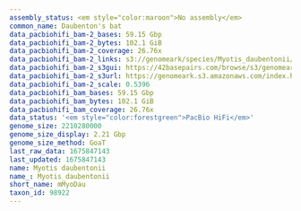 ```yaml
---
assembly_status: <em style="color:maroon">No assembly</em>
common_name: Daubenton's bat
data_pacbiohifi_bam-2_bases: 59.15 Gbp
data_pacbiohifi_bam-2_bytes: 102.1 GiB
data_pacbiohifi_bam-2_coverage: 26.76x
data_pacbiohifi_bam-2_links: s3://genomeark/species/Myotis_daubentonii/mMyoDau2/genomic_data/pacbio_hifi/<br>
data_pacbiohifi_bam-2_s3gui: https://42basepairs.com/browse/s3/genomeark/species/Myotis_daubentonii/mMyoDau2/genomic_data/pacbio_hifi/
data_pacbiohifi_bam-2_s3url: https://genomeark.s3.amazonaws.com/index.html?prefix=species/Myotis_daubentonii/mMyoDau2/genomic_data/pacbio_hifi/
data_pacbiohifi_bam-2_scale: 0.5396
data_pacbiohifi_bam_bases: 59.15 Gbp
data_pacbiohifi_bam_bytes: 102.1 GiB
data_pacbiohifi_bam_coverage: 26.76x
data_status: '<em style="color:forestgreen">PacBio HiFi</em>'
genome_size: 2210280000
genome_size_display: 2.21 Gbp
genome_size_method: GoaT
last_raw_data: 1675847143
last_updated: 1675847143
name: Myotis daubentonii
name_: Myotis_daubentonii
short_name: mMyoDau
taxon_id: 98922
---
```

